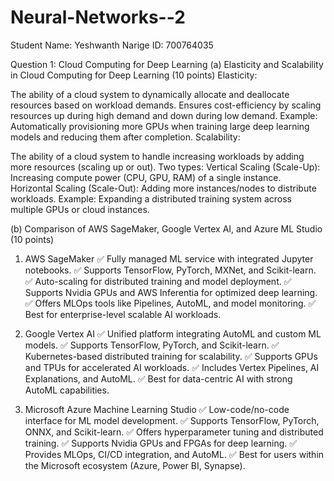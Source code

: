# Neural-Networks--2

Student Name: Yeshwanth Narige
ID: 700764035


Question 1: Cloud Computing for Deep Learning 
(a) Elasticity and Scalability in Cloud Computing for Deep Learning (10 points)
Elasticity:

The ability of a cloud system to dynamically allocate and deallocate resources based on workload demands.
Ensures cost-efficiency by scaling resources up during high demand and down during low demand.
Example: Automatically provisioning more GPUs when training large deep learning models and reducing them after completion.
Scalability:

The ability of a cloud system to handle increasing workloads by adding more resources (scaling up or out).
Two types:
Vertical Scaling (Scale-Up): Increasing compute power (CPU, GPU, RAM) of a single instance.
Horizontal Scaling (Scale-Out): Adding more instances/nodes to distribute workloads.
Example: Expanding a distributed training system across multiple GPUs or cloud instances.

(b) Comparison of AWS SageMaker, Google Vertex AI, and Azure ML Studio (10 points)
1. AWS SageMaker
✅ Fully managed ML service with integrated Jupyter notebooks.
✅ Supports TensorFlow, PyTorch, MXNet, and Scikit-learn.
✅ Auto-scaling for distributed training and model deployment.
✅ Supports Nvidia GPUs and AWS Inferentia for optimized deep learning.
✅ Offers MLOps tools like Pipelines, AutoML, and model monitoring.
✅ Best for enterprise-level scalable AI workloads.

2. Google Vertex AI
✅ Unified platform integrating AutoML and custom ML models.
✅ Supports TensorFlow, PyTorch, and Scikit-learn.
✅ Kubernetes-based distributed training for scalability.
✅ Supports GPUs and TPUs for accelerated AI workloads.
✅ Includes Vertex Pipelines, AI Explanations, and AutoML.
✅ Best for data-centric AI with strong AutoML capabilities.

3. Microsoft Azure Machine Learning Studio
✅ Low-code/no-code interface for ML model development.
✅ Supports TensorFlow, PyTorch, ONNX, and Scikit-learn.
✅ Offers hyperparameter tuning and distributed training.
✅ Supports Nvidia GPUs and FPGAs for deep learning.
✅ Provides MLOps, CI/CD integration, and AutoML.
✅ Best for users within the Microsoft ecosystem (Azure, Power BI, Synapse).
